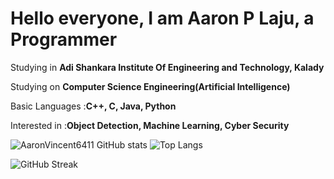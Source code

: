# Hello everyone, I am Aaron P Laju, a Programmer  
 Studying in **Adi Shankara Institute Of Engineering and Technology, Kalady**
 
 Studying on **Computer Science Engineering(Artificial Intelligence)**
 
 Basic Languages :**C++, C, Java, Python**
 
 Interested in :**Object Detection, Machine Learning, Cyber Security**
 
 ![AaronVincent6411 GitHub stats](https://github-readme-stats.vercel.app/api?username=AaronVincent6411)
 ![Top Langs](https://github-readme-stats.vercel.app/api/top-langs/?username=AaronVincent6411)
 
 ![GitHub Streak](https://github-readme-streak-stats.herokuapp.com/?user=AaronVincent6411&theme=light)


<!--
**AaronVincent6411/AaronVincent6411** is a ✨ _special_ ✨ repository because its `README.md` (this file) appears on your GitHub profile.

Here are some ideas to get you started:

- 🔭 I’m currently working on 
- 🌱 I’m currently learning ...
- 👯 I’m looking to collaborate on ...
- 🤔 I’m looking for help with ...
- 💬 Ask me about ...
- 📫 How to reach me: ...
- 😄 Pronouns: ...
- ⚡ Fun fact: ...
-->
